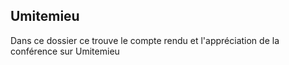 ## Umitemieu
Dans ce dossier ce trouve le compte rendu et l'appréciation de la conférence sur Umitemieu
